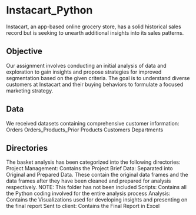 # Instacart_Python
Instacart, an app-based online grocery store, has a solid historical sales record but is seeking to unearth additional insights into its sales patterns.
## Objective
Our assignment involves conducting an initial analysis of data and exploration to gain insights and propose strategies for improved segmentation based on the given criteria. The goal is to understand diverse customers at Instacart and their buying behaviors to formulate a focused marketing strategy.
## Data
We received datasets containing comprehensive customer information:
Orders
Orders_Products_Prior
Products
Customers
Departments
## Directories
The basket analysis has been categorized into the following directories:
Project Management: Contains the Project Brief
Data: Separated into Original and Prepared Data. These contain the original data frames and the data frames after they have been cleaned and prepared for analysis respectively. NOTE: This folder has not been included
Scripts: Contains all the Python coding involved for the entire analysis process
Analysis: Contains the Visualizations used for developing insights and presenting on the final report
Sent to client: Contains the Final Report in Excel
